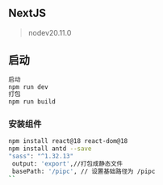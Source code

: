 ## NextJS

> nodev20.11.0


## 启动

```bash
启动
npm run dev
打包
npm run build  
```

### 安装组件

```bash
npm install react@18 react-dom@18
npm install antd --save
"sass": "^1.32.13"
 output: 'export',//打包成静态文件
 basePath: '/pipc', // 设置基础路径为 /pipc
``